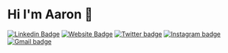 # Hi I'm Aaron 👋

[![Linkedin Badge](https://img.shields.io/badge/haddadaaron-blue?logo=linkedin)](https://www.linkedin.com/in/haddadaaron/)
[![Website Badge]((https://img.shields.io/badge/aaronhaddad-blue?logo=website))](https://aaronhaddad.me)
[![Twitter badge]((https://img.shields.io/badge/aaronhaddad_-blue?logo=twitter))](https://twitter.com/aaronhaddad_)
[![Instagram badge](https://img.shields.io/badge/aaronhaddad_-blue?logo=twitter)](https://instagram.com/aaongaddad_)
[![Gmail badge]((https://img.shields.io/badge/aaron.haddad-blue?logo=gmail))](mailto:aaron.haddad@etudiant-isi.utm.tn)

<!-- Welcome to my profile! I'm a student, aspiring [writer](https://medium.com/@_jessicalim), part-time coder and full-time adventure seeker. I am current interning @Wealthsimple, and have previously PM'd @Autodesk, SWE'd @Microsoft, and UX&D consulted @Deloitte. Thanks for visiting and I'd love to [connect](https://www.linkedin.com/in/jlim/)! -->
